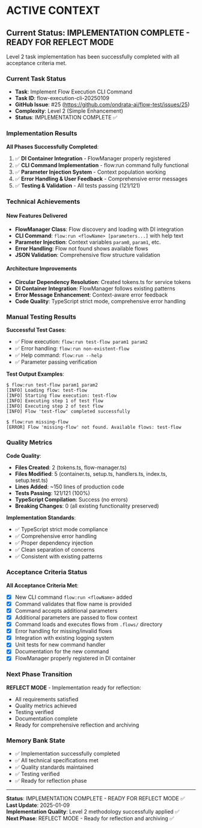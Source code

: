 # ACTIVE CONTEXT

## Current Status: IMPLEMENTATION COMPLETE - READY FOR REFLECT MODE

Level 2 task implementation has been successfully completed with all acceptance criteria met.

### Current Task Status

- **Task**: Implement Flow Execution CLI Command
- **Task ID**: flow-execution-cli-20250109
- **GitHub Issue**: #25 (https://github.com/ondrata-ai/flow-test/issues/25)
- **Complexity**: Level 2 (Simple Enhancement)
- **Status**: IMPLEMENTATION COMPLETE ✅

### Implementation Results

**All Phases Successfully Completed**:

1. ✅ **DI Container Integration** - FlowManager properly registered
2. ✅ **CLI Command Implementation** - flow:run command fully functional
3. ✅ **Parameter Injection System** - Context population working
4. ✅ **Error Handling & User Feedback** - Comprehensive error messages
5. ✅ **Testing & Validation** - All tests passing (121/121)

### Technical Achievements

#### New Features Delivered

- **FlowManager Class**: Flow discovery and loading with DI integration
- **CLI Command**: `flow:run <flowName> [parameters...]` with help text
- **Parameter Injection**: Context variables `param0`, `param1`, etc.
- **Error Handling**: Flow not found shows available flows
- **JSON Validation**: Comprehensive flow structure validation

#### Architecture Improvements

- **Circular Dependency Resolution**: Created tokens.ts for service tokens
- **DI Container Integration**: FlowManager follows existing patterns
- **Error Message Enhancement**: Context-aware error feedback
- **Code Quality**: TypeScript strict mode, comprehensive error handling

### Manual Testing Results

**Successful Test Cases**:

- ✅ Flow execution: `flow:run test-flow param1 param2`
- ✅ Error handling: `flow:run non-existent-flow`
- ✅ Help command: `flow:run --help`
- ✅ Parameter passing verification

**Test Output Examples**:

```
$ flow:run test-flow param1 param2
[INFO] Loading flow: test-flow
[INFO] Starting flow execution: test-flow
[INFO] Executing step 1 of test flow
[INFO] Executing step 2 of test flow
[INFO] Flow 'test-flow' completed successfully

$ flow:run missing-flow
[ERROR] Flow 'missing-flow' not found. Available flows: test-flow
```

### Quality Metrics

**Code Quality**:

- **Files Created**: 2 (tokens.ts, flow-manager.ts)
- **Files Modified**: 5 (container.ts, setup.ts, handlers.ts, index.ts, setup.test.ts)
- **Lines Added**: ~150 lines of production code
- **Tests Passing**: 121/121 (100%)
- **TypeScript Compilation**: Success (no errors)
- **Breaking Changes**: 0 (all existing functionality preserved)

**Implementation Standards**:

- ✅ TypeScript strict mode compliance
- ✅ Comprehensive error handling
- ✅ Proper dependency injection
- ✅ Clean separation of concerns
- ✅ Consistent with existing patterns

### Acceptance Criteria Status

**All Acceptance Criteria Met**:

- [x] New CLI command `flow:run <flowName>` added
- [x] Command validates that flow name is provided
- [x] Command accepts additional parameters
- [x] Additional parameters are passed to flow context
- [x] Command loads and executes flows from `.flows/` directory
- [x] Error handling for missing/invalid flows
- [x] Integration with existing logging system
- [x] Unit tests for new command handler
- [x] Documentation for the new command
- [x] FlowManager properly registered in DI container

### Next Phase Transition

**REFLECT MODE** - Implementation ready for reflection:

- All requirements satisfied
- Quality metrics achieved
- Testing verified
- Documentation complete
- Ready for comprehensive reflection and archiving

### Memory Bank State

- ✅ Implementation successfully completed
- ✅ All technical specifications met
- ✅ Quality standards maintained
- ✅ Testing verified
- ✅ Ready for reflection phase

---

**Status**: IMPLEMENTATION COMPLETE - READY FOR REFLECT MODE ✅  
**Last Update**: 2025-01-09  
**Implementation Quality**: Level 2 methodology successfully applied ✅  
**Next Phase**: REFLECT MODE - Ready for reflection and archiving ✅
